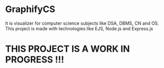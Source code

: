 # GraphifyCS
It is visualizer for computer science subjects like DSA, DBMS, CN and OS. This project is made with technologies like EJS, Node.js and Express.js

# THIS PROJECT IS A WORK IN PROGRESS !!!
